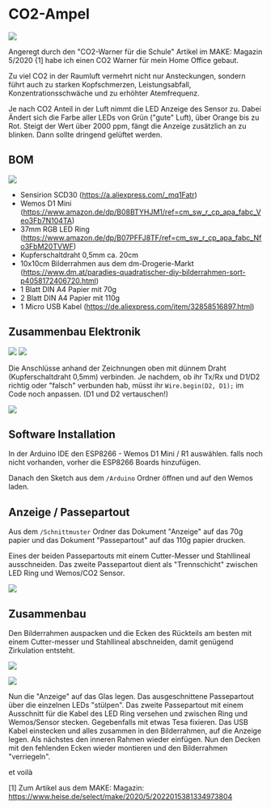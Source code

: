 # CO2-Ampel

![](Fotos/PXL_20201122_020709844.jpg)

Angeregt durch den "CO2-Warner für die Schule" Artikel im MAKE: Magazin 5/2020 {1] habe ich einen CO2 Warner für mein Home Office gebaut.

Zu viel CO2 in der Raumluft vermehrt nicht nur Ansteckungen, sondern führt auch zu starken Kopfschmerzen, Leistungsabfall, Konzentrationsschwäche und zu erhöhter Atemfrequenz.

Je nach CO2 Anteil in der Luft nimmt die LED Anzeige des Sensor zu. Dabei Ändert sich die Farbe aller LEDs von Grün ("gute" Luft), über Orange bis zu Rot. Steigt der Wert über 2000 ppm, fängt die Anzeige zusätzlich an zu blinken. Dann sollte dringend gelüftet werden.

## BOM

![](Fotos/PXL_20201120_171448797.jpg)

- Sensirion SCD30 (https://a.aliexpress.com/_mq1Fatr)
- Wemos D1 Mini (https://www.amazon.de/dp/B08BTYHJM1/ref=cm_sw_r_cp_apa_fabc_Veo3Fb7N104TA)
- 37mm RGB LED Ring (https://www.amazon.de/dp/B07PFFJ8TF/ref=cm_sw_r_cp_apa_fabc_Nfo3FbM20TVWF)
- Kupferschaltdraht 0,5mm ca. 20cm
- 10x10cm Bilderrahmen aus dem dm-Drogerie-Markt (https://www.dm.at/paradies-quadratischer-diy-bilderrahmen-sort-p4058172406720.html)
- 1 Blatt DIN A4 Papier mit 70g
- 2 Blatt DIN A4 Papier mit 110g
- 1 Micro USB Kabel (https://de.aliexpress.com/item/32858516897.html)

## Zusammenbau Elektronik

![](Fotos/CO2-Sensor_Steckplatine.png)
![](Fotos/CO2-Sensor_Schaltplan.png)

Die Anschlüsse anhand der Zeichnungen oben mit dünnem Draht (Kupferschaltdraht 0,5mm) verbinden. Je nachdem, ob ihr Tx/Rx und D1/D2 richtig oder "falsch" verbunden hab, müsst ihr `Wire.begin(D2, D1);` im Code noch anpassen. (D1 und D2 vertauschen!)

![](Fotos/PXL_20201121_220829026.jpg)

## Software Installation

In der Arduino IDE den ESP8266 - Wemos D1 Mini / R1 auswählen. falls noch nicht vorhanden, vorher die ESP8266 Boards hinzufügen.

Danach den Sketch aus dem `/Arduino` Ordner öffnen und auf den Wemos laden.

## Anzeige / Passepartout

Aus dem `/Schnittmuster` Ordner das Dokument "Anzeige" auf das 70g papier und das Dokument "Passepartout" auf das 110g papier drucken.

Eines der beiden Passepartouts mit einem Cutter-Messer und Stahllineal ausschneiden. Das zweite Passepartout dient als "Trennschicht" zwischen LED Ring und Wemos/CO2 Sensor.

![](Fotos/PXL_20201122_005410735.jpg)

## Zusammenbau

Den Bilderrahmen auspacken und die Ecken des Rückteils am besten mit einem Cutter-messer und Stahllineal abschneiden, damit genügend Zirkulation entsteht.

![](Fotos/PXL_20201121_221511011.jpg)

![](Fotos/PXL_20201122_010646280.jpg)

Nun die "Anzeige" auf das Glas legen. Das ausgeschnittene Passepartout über die einzelnen LEDs "stülpen". Das zweite Passepartout mit einem Ausschnitt für die Kabel des LED Ring versehen und zwischen Ring und Wemos/Sensor stecken. Gegebenfalls mit etwas Tesa fixieren. Das USB Kabel einstecken und alles zusammen in den Bilderrahmen, auf die Anzeige legen. Als nächstes den inneren Rahmen wieder einfügen. Nun den Decken mit den fehlenden Ecken wieder montieren und den Bilderrahmen "verriegeln". 

et voilà



[1] Zum Artikel aus dem MAKE: Magazin: https://www.heise.de/select/make/2020/5/2022015381334973804
